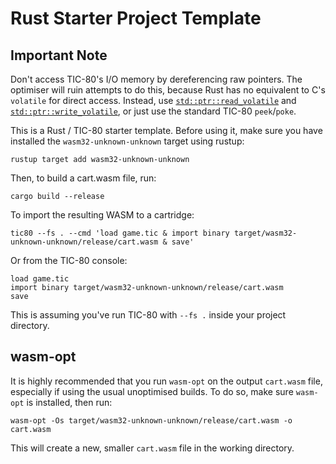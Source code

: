 # Rust Starter Project Template

## Important Note
Don't access TIC-80's I/O memory by dereferencing raw pointers. The optimiser will ruin attempts to do this, because Rust has no equivalent to C's `volatile` for direct access. Instead, use [`std::ptr::read_volatile`](https://doc.rust-lang.org/std/ptr/fn.read_volatile.html) and [`std::ptr::write_volatile`](https://doc.rust-lang.org/std/ptr/fn.write_volatile.html), or just use the standard TIC-80 `peek`/`poke`.

This is a Rust / TIC-80 starter template. Before using it, make sure you have installed the `wasm32-unknown-unknown` target using rustup:
```
rustup target add wasm32-unknown-unknown
```

Then, to build a cart.wasm file, run:

```
cargo build --release
```

To import the resulting WASM to a cartridge:

```
tic80 --fs . --cmd 'load game.tic & import binary target/wasm32-unknown-unknown/release/cart.wasm & save'
```

Or from the TIC-80 console:

```
load game.tic
import binary target/wasm32-unknown-unknown/release/cart.wasm
save
```

This is assuming you've run TIC-80 with `--fs .` inside your project directory.


## wasm-opt
It is highly recommended that you run `wasm-opt` on the output `cart.wasm` file, especially if using the usual unoptimised builds. To do so, make sure `wasm-opt` is installed, then run:
```
wasm-opt -Os target/wasm32-unknown-unknown/release/cart.wasm -o cart.wasm
```
This will create a new, smaller `cart.wasm` file in the working directory.
